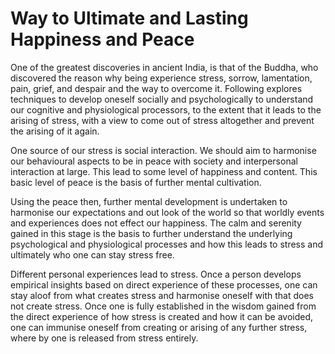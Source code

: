 # Way to Ultimate and Lasting Happiness and Peace

One of the greatest discoveries in ancient India, is that of the Buddha, who discovered the reason why being experience stress, sorrow, lamentation, pain, grief, and despair and the way to overcome it. Following explores techniques to develop oneself socially and psychologically to understand our cognitive and physiological processors, to the extent that it leads to the arising of stress, with a view to come out of stress altogether and prevent the arising of it again.

One source of our stress is social interaction. We should aim to harmonise our behavioural aspects to be in peace with society and interpersonal interaction at large. This lead to some level of happiness and content. This basic level of peace is the basis of further mental cultivation. 

Using the peace then, further mental development is undertaken to harmonise our expectations and out look of the world so that worldly events and experiences does not effect our happiness. The calm and serenity gained in this stage is the basis to further understand the underlying psychological and physiological processes and how this leads to stress and ultimately who one can stay stress free.

Different personal experiences lead to stress. Once a person develops  empirical insights based on direct experience of these processes, one can stay aloof from what creates stress and harmonise oneself with that does not create stress. Once one is fully established in the wisdom gained from the direct experience of how stress is created and how it can be avoided, one can immunise oneself from creating or arising of any further stress, where by one is released from stress entirely.


